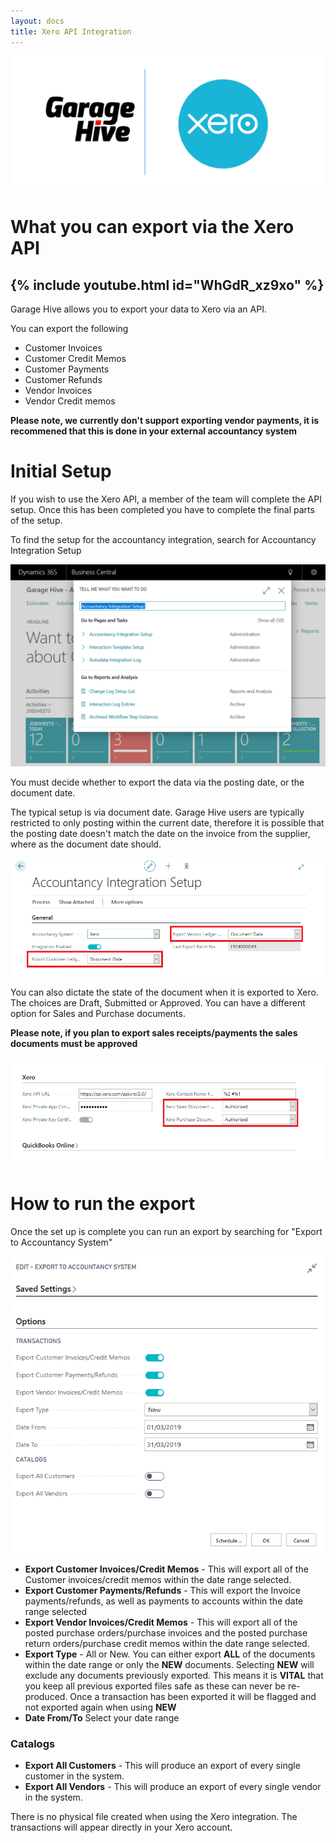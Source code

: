 ```yaml
---
layout: docs
title: Xero API Integration
---
```

![](media/garagehive-xero.png)


# What you can export via the Xero API

{% include youtube.html id="WhGdR_xz9xo" %}
---

Garage Hive allows you to export your data to Xero via an API. 

You can export the following

* Customer Invoices
* Customer Credit Memos
* Customer Payments
* Customer Refunds
* Vendor Invoices
* Vendor Credit memos

**Please note, we currently don't support exporting vendor payments, it is recommened that this is done in your external accountancy system** 

# Initial Setup

If you wish to use the Xero API, a member of the team will complete the API setup. Once this has been completed you have to complete the final parts of the setup. 

To find the setup for the accountancy integration, search for Accountancy Integration Setup 

![](media/garagehive-export-setup-search.png)

You must decide whether to export the data via the posting date, or the document date. 

The typical setup is via document date. Garage Hive users are typically restricted to only posting within the current date, therefore it is possible that the posting date doesn't match the date on the invoice from the supplier, where as the document date should.

![](media/garagehive-export-setup.png)

You can also dictate the state of the document when it is exported to Xero. The choices are Draft, Submitted or Approved. You can have a different option for Sales and Purchase documents.

**Please note, if you plan to export sales receipts/payments the sales documents must be approved**

![](media/garagehive-xero-setup.png)

# How to run the export 

Once the set up is complete you can run an export by searching for "Export to Accountancy System" 

![](media/garagehive-accountacy-export.png)

* **Export Customer Invoices/Credit Memos** - This will export all of the Customer invoices/credit memos within the date range selected. 
* **Export Customer Payments/Refunds** - This will export the Invoice payments/refunds, as well as payments to accounts within the date range selected
* **Export Vendor Invoices/Credit Memos** - This will export all of the posted purchase orders/purchase invoices and the posted purchase return orders/purchase credit memos within the date range selected. 
* **Export Type** - All or New. You can either export **ALL** of the documents within the date range or only the **NEW** documents. Selecting **NEW** will exclude any documents previously exported. This means it is **VITAL** that you keep all previous exported files safe as these can never be re-produced. Once a transaction has been exported it will be flagged and not exported again when using **NEW**
* **Date From/To** Select your date range

### Catalogs

* **Export All Customers** - This will produce an export of every single customer in the system.
* **Export All Vendors** - This will produce an export of every single vendor in the system. 

There is no physical file created when using the Xero integration. The transactions will appear directly in your Xero account. 
